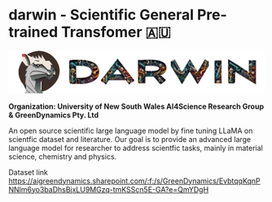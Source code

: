 # darwin - Scientific General Pre-trained Transfomer 🇦🇺
![logo](darwin.png)

**Organization: University of New South Wales AI4Science Research Group & GreenDynamics Pty. Ltd**

An open source scientific large language model by fine tuning LLaMA on scientfic dataset and literature. Our goal is to provide an advanced large language model for researcher to address scientfic tasks, mainly in material science, chemistry and physics.


Dataset link
https://aigreendynamics.sharepoint.com/:f:/s/GreenDynamics/EvbtqqKqnPNNlm6yo3baDhsBjxLU9MGzq-tmKSScn5E-GA?e=QmYDgH
